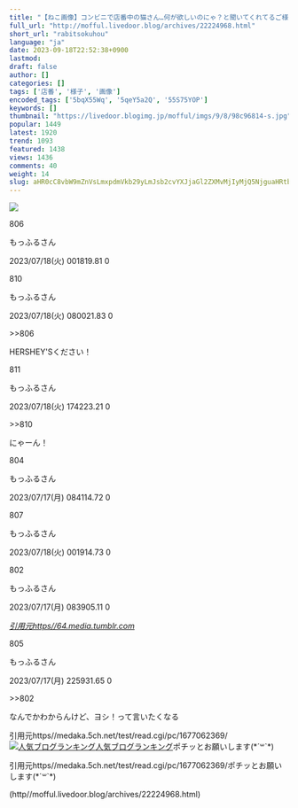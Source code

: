```yaml
---
title: "【ねこ画像】コンビニで店番中の猫さん…何が欲しいのにゃ？と聞いてくれてるご様子ですねwww "
full_url: "http://mofful.livedoor.blog/archives/22224968.html"
short_url: "rabitsokuhou"
language: "ja"
date: 2023-09-18T22:52:38+0900
lastmod: 
draft: false
author: []
categories: []
tags: ['店番', '様子', '画像']
encoded_tags: ['5bqX55Wq', '5qeY5a2Q', '55S75YOP']
keywords: []
thumbnail: "https://livedoor.blogimg.jp/mofful/imgs/9/8/98c96814-s.jpg"
popular: 1449
latest: 1920
trend: 1093
featured: 1438
views: 1436
comments: 40
weight: 14
slug: aHR0cC8vbW9mZnVsLmxpdmVkb29yLmJsb2cvYXJjaGl2ZXMvMjIyMjQ5NjguaHRtbA==
---
```


![](https://livedoor.blogimg.jp/mofful/imgs/9/8/98c96814-s.jpg)

<div><p class='t_h'>806 <p>もっふるさん</p> <p> 2023/07/18(火) 001819.81 0</p></p><p class='t_h t_i'>810 <p>もっふるさん</p> <p>2023/07/18(火) 080021.83 0</p></p><p class='t_b t_i'><p class='anchor'>>>806</p>HERSHEY'Sください！</p><p class='t_h t_i'>811 <p>もっふるさん</p> <p>2023/07/18(火) 174223.21 0</p></p><p class='t_b t_i'><p class='anchor'>>>810</p>にゃーん！</p> <p class='t_h'>804 <p>もっふるさん</p> <p> 2023/07/17(月) 084114.72 0</p></p> <p class='t_b'></p> <p class='t_h'>807 <p>もっふるさん</p> <p> 2023/07/18(火) 001914.73 0</p></p> <p class='t_b'></p><p class='t_h'>802 <p>もっふるさん</p> <p>2023/07/17(月) 083905.11 0</p></p><a title='' target='_blank' href='https//64.media.tumblr.com/e19dd7a8394ddeee25cab235928813b9/30566ea7b47f581f-68/s640x960/6969594bc394456b4fbaa2f4b80fd6eca58c36fe.jpg'><i><p>引用元https//64.media.tumblr.com</p></i></a><p class='t_h t_i'>805 <p>もっふるさん</p> <p>2023/07/17(月) 225931.65 0</p></p><p class='t_b t_i'><p class='anchor'>>>802</p>なんでかわからんけど、ヨシ！って言いたくなる</p> 引用元https//medaka.5ch.net/test/read.cgi/pc/1677062369/<a href='//blog.with2.net/link/?2036932'><img title='人気ブログランキング' src='https//blog.with2.net/img/banner/banner_21.gif'></a><a href='//blog.with2.net/link/?2036932'>人気ブログランキング</a>ポチッとお願いします(*´꒳`*)<img alt='' src='https//www11.a8.net/0.gif?a8mat=3BDUGQ+4RHMA+2HOM+BS629' height='1' width='1' border='0'> <p>引用元https//medaka.5ch.net/test/read.cgi/pc/1677062369/ポチッとお願いします(*´꒳`*)</p></div>

(http//mofful.livedoor.blog/archives/22224968.html)
